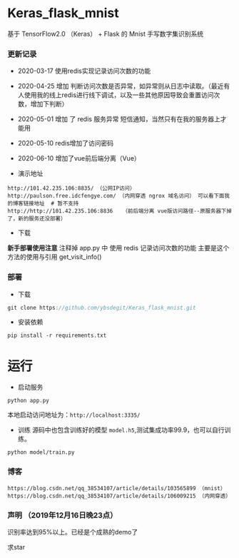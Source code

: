 # Keras_flask_mnist
基于 TensorFlow2.0 （Keras） + Flask 的 Mnist 手写数字集识别系统

### 更新记录
- 2020-03-17 使用redis实现记录访问次数的功能
- 2020-04-25 增加 判断访问次数是否异常，如异常则从日志中读取。（最近有人使用我的线上redis进行线下调试，以及一些其他原因导致会重置访问次数，增加下判断）
- 2020-05-01 增加 了 redis 服务异常 短信通知，当然只有在我的服务器上才能用
- 2020-05-10 redis增加了访问密码
- 2020-06-10 增加了vue前后端分离（Vue）

- 演示地址
```
http://101.42.235.106:8835/ （公网IP访问）
http://paulson.free.idcfengye.com/ （内网穿透 ngrox 域名访问） 可以看下面我的博客链接地址  # 暂不支持
http://http://101.42.235.106:8836   （前后端分离 vue版访问路径--原服务器下掉了，新的服务还没部署）
```

- 下载

**新手部署使用注意**
注释掉 app.py 中 使用 redis 记录访问次数的功能
主要是这个方法的使用与引用
get_visit_info()


### 部署
- 下载
```c
git clone https://github.com/ybsdegit/Keras_flask_mnist.git
```
- 安装依赖
```
pip install -r requirements.txt
```

# 运行

- 启动服务
```
python app.py
```
本地启动访问地址为：`http://localhost:3335/`

- 训练
源码中也包含训练好的模型 `model.h5`,测试集成功率99.9，也可以自行训练。
```
python model/train.py
```


### 博客
```
https://blog.csdn.net/qq_38534107/article/details/103565899 （mnist）
https://blog.csdn.net/qq_38534107/article/details/106009215 （内网穿透）
```


### 声明 （2019年12月16日晚23点）
识别率达到95%以上。已经是个成熟的demo了

求star
